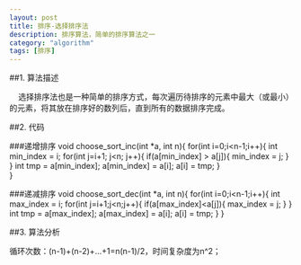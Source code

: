 ```yaml
---
layout: post
title: 排序-选择排序法
description: 排序算法，简单的排序算法之一
category: "algorithm"
tags: [排序]
---
```


##1. 算法描述

&nbsp;&nbsp;&nbsp;&nbsp;选择排序法也是一种简单的排序方式，每次遍历待排序的元素中最大（或最小）的元素，将其放在排序好的数列后，直到所有的数据排序完成。

##2. 代码

###递增排序
	void choose_sort_inc(int *a, int n){
		for(int i=0;i<n-1;i++){
			int min_index = i;
			for(int j=i+1; j<n; j++){
				if(a[min_index] > a[j]){
					min_index = j;
				}
			}
			int tmp = a[min_index];
			a[min_index] = a[i];
			a[i] = tmp;
		}	
	}

###递减排序
	void choose_sort_dec(int *a, int n){
		for(int i=0;i<n-1;i++){
			int max_index = i;
			for(int j=i+1;j<n;j++){
				if(a[max_index]<a[j]){
					max_index = j;
				}
			}
			int tmp = a[max_index];
			a[max_index] = a[i];
			a[i] = tmp; 
		}
	}

##3. 算法分析

循环次数：(n-1)+(n-2)+...+1=n(n-1)/2，时间复杂度为n^2；